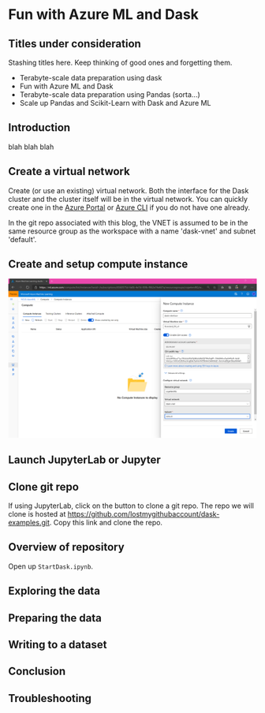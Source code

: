 # Fun with Azure ML and Dask 

## Titles under consideration

Stashing titles here. Keep thinking of good ones and forgetting them. 

* Terabyte-scale data preparation using dask
* Fun with Azure ML and Dask
* Terabyte-scale data preparation using Pandas (sorta...)
* Scale up Pandas and Scikit-Learn with Dask and Azure ML

## Introduction

blah blah blah


## Create a virtual network 

Create (or use an existing) virtual network. Both the interface for the Dask cluster and the cluster itself will be in the virtual network. You can quickly create one in the [Azure Portal](https://docs.microsoft.com/en-us/azure/virtual-network/quick-create-portal) or [Azure CLI](https://docs.microsoft.com/en-us/azure/virtual-network/quick-create-cli) if you do not have one already.

In the git repo associated with this blog, the VNET is assumed to be in the same resource group as the workspace with a name 'dask-vnet' and subnet 'default'. 

## Create and setup compute instance 

![Compute instance setup](media/ci-setup.png)


## Launch JupyterLab or Jupyter


## Clone git repo
If using JupyterLab, click on the button to clone a git repo. The repo we will clone is hosted at https://github.com/lostmygithubaccount/dask-examples.git. Copy this link and clone the repo. 

## Overview of repository 

Open up `StartDask.ipynb`. 


## Exploring the data

## Preparing the data 

## Writing to a dataset 

## Conclusion 

## Troubleshooting 
